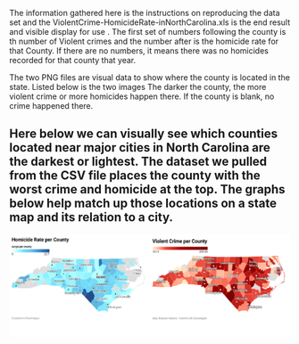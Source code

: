 The information gathered here is the instructions on reproducing the data set and the ViolentCrime-HomicideRate-inNorthCarolina.xls is the end result and visible
display for use
. The first set of numbers following the county is th number of Violent crimes and the number after is the homicide rate for that County. 
If there are no numbers, it means there was no homicides recorded for that county that year. 

The two PNG files are visual data to show where the county is located in the state. 
Listed below is the two images The darker the county, the more violent crime or more homicides happen there.
If the county is blank, no crime happened there. 
## Here below we can visually see which counties located near major cities in North Carolina are the darkest or lightest. The dataset we pulled from the CSV file places the county with the worst crime and homicide at the top. The graphs below help match up those locations on a state map and its relation to a city. 


![screenshot](https://github.com/dmhanson/English105-UNC/blob/main/Data%20collection/Homicide%20and%20Violent%20crime%20in%20NC.png)


